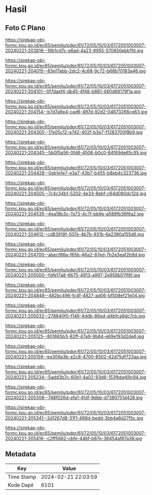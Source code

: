 # Hasil

## Foto C Plano

https://sirekap-obj-formc.kpu.go.id/ec65/pemilu/pdpr/61/72/05/10/03/6172051003007-20240221-203818--16b1cd7c-a6ad-4a23-8955-570850ebb1fd.jpg

https://sirekap-obj-formc.kpu.go.id/ec65/pemilu/pdpr/61/72/05/10/03/6172051003007-20240221-204015--83ef7abb-2dc2-4c68-9c72-b68b70183a46.jpg

https://sirekap-obj-formc.kpu.go.id/ec65/pemilu/pdpr/61/72/05/10/03/6172051003007-20240221-204101--0f7daef4-db45-4f48-b881-480d88179f1a.jpg

https://sirekap-obj-formc.kpu.go.id/ec65/pemilu/pdpr/61/72/05/10/03/6172051003007-20240221-204154--b7d7a9e4-cad6-497d-92d2-04673266ce83.jpg

https://sirekap-obj-formc.kpu.go.id/ec65/pemilu/pdpr/61/72/05/10/03/6172051003007-20240221-204305--17e05c12-a742-402f-b3e7-f1283700f8b9.jpg

https://sirekap-obj-formc.kpu.go.id/ec65/pemilu/pdpr/61/72/05/10/03/6172051003007-20240221-204345--5b0f5a56-0fd6-4506-b0c0-84f69de65c95.jpg

https://sirekap-obj-formc.kpu.go.id/ec65/pemilu/pdpr/61/72/05/10/03/6172051003007-20240221-204428--0eb1e1e7-e3a7-43b7-b455-b8eb4c323736.jpg

https://sirekap-obj-formc.kpu.go.id/ec65/pemilu/pdpr/61/72/05/10/03/6172051003007-20240221-204505--7c4c34b1-5202-4e33-8ebf-c64d080dc12d.jpg

https://sirekap-obj-formc.kpu.go.id/ec65/pemilu/pdpr/61/72/05/10/03/6172051003007-20240221-204535--4ea18b3c-7a73-4c7f-bb9e-a589fb36f8a2.jpg

https://sirekap-obj-formc.kpu.go.id/ec65/pemilu/pdpr/61/72/05/10/03/6172051003007-20240221-204612--cd83918f-507e-4b7b-931b-6a2380a155d6.jpg

https://sirekap-obj-formc.kpu.go.id/ec65/pemilu/pdpr/61/72/05/10/03/6172051003007-20240221-204700--abecf86a-f65b-46a2-87ed-7b2e3eaf2b9d.jpg

https://sirekap-obj-formc.kpu.go.id/ec65/pemilu/pdpr/61/72/05/10/03/6172051003007-20240221-205000--fdfe17a8-6675-4913-a997-2e958b511f6f.jpg

https://sirekap-obj-formc.kpu.go.id/ec65/pemilu/pdpr/61/72/05/10/03/6172051003007-20240221-204848--482bc496-fc4f-4827-ad06-bf508ef21e04.jpg

https://sirekap-obj-formc.kpu.go.id/ec65/pemilu/pdpr/61/72/05/10/03/6172051003007-20240221-205032--278840f0-f146-4ddb-86ed-d4bfca9dc7cb.jpg

https://sirekap-obj-formc.kpu.go.id/ec65/pemilu/pdpr/61/72/05/10/03/6172051003007-20240221-205125--801665b3-82ff-47a9-9b84-e69e193d2de6.jpg

https://sirekap-obj-formc.kpu.go.id/ec65/pemilu/pdpr/61/72/05/10/03/6172051003007-20240221-205159--ea309a3b-e2c8-4700-8502-42d75df723aa.jpg

https://sirekap-obj-formc.kpu.go.id/ec65/pemilu/pdpr/61/72/05/10/03/6172051003007-20240221-205234--5add3b7c-60b1-4a02-93d6-153fbbe69c94.jpg

https://sirekap-obj-formc.kpu.go.id/ec65/pemilu/pdpr/61/72/05/10/03/6172051003007-20240221-205308--748f026d-efa1-4fdf-9dbb-d7380751d428.jpg

https://sirekap-obj-formc.kpu.go.id/ec65/pemilu/pdpr/61/72/05/10/03/6172051003007-20240221-205341--2d1267d8-31f1-498d-bedd-3bb4a6d27f5c.jpg

https://sirekap-obj-formc.kpu.go.id/ec65/pemilu/pdpr/61/72/05/10/03/6172051003007-20240221-205416--c2ff5682-cbfe-44bf-b67e-36454af87a38.jpg


## Metadata

| Key        | Value               |
| ---------- | ------------------- |
| Time Stamp | 2024-02-21 22:03:59 |
| Kode Dapil | 6101                |



